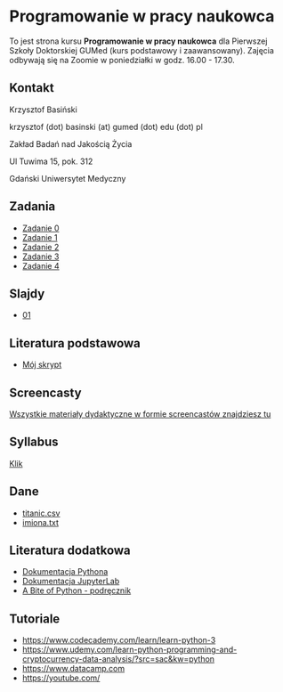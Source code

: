 # Programowanie w pracy naukowca

To jest strona kursu **Programowanie w pracy naukowca** dla Pierwszej Szkoły Doktorskiej GUMed (kurs podstawowy i zaawansowany). Zajęcia odbywają się na Zoomie w poniedziałki w godz. 16.00 - 17.30.



## Kontakt

Krzysztof Basiński

krzysztof (dot) basinski (at) gumed (dot) edu (dot) pl

Zakład Badań nad Jakością Życia

Ul Tuwima 15, pok. 312

Gdański Uniwersytet Medyczny

## Zadania

- [Zadanie 0](zadania/zad0.md)
- [Zadanie 1](zadania/zad1.md)
- [Zadanie 2](zadania/zad2.md)
- [Zadanie 3](zadania/zad3.md)
- [Zadanie 4](zadania/zad4.md)
 

## Slajdy

- [01](01.html)

## Literatura podstawowa

- [Mój skrypt](http://kbas.gumed.edu.pl/programowanie/)


## Screencasty

[Wszystkie materiały dydaktyczne w formie screencastów znajdziesz tu](https://www.youtube.com/playlist?list=PLQooX7p8NEM5YI0KZYATdy8rsK2PgAk5B)


## Syllabus

[Klik](https://esyllabus.gumed.edu.pl/subjects/19173/fetch_document/PL)

## Dane

- [titanic.csv](data/titanic.csv)
- [imiona.txt](data/imiona.zip)


## Literatura dodatkowa

- [Dokumentacja Pythona](https://docs.python.org/3/)
- [Dokumentacja JupyterLab](https://jupyterlab.readthedocs.io/en/stable/)
- [A Bite of Python - podręcznik](https://python.swaroopch.com)

## Tutoriale

- <https://www.codecademy.com/learn/learn-python-3>
- <https://www.udemy.com/learn-python-programming-and-cryptocurrency-data-analysis/?src=sac&kw=python>
- <https://www.datacamp.com>
- <https://youtube.com/>

